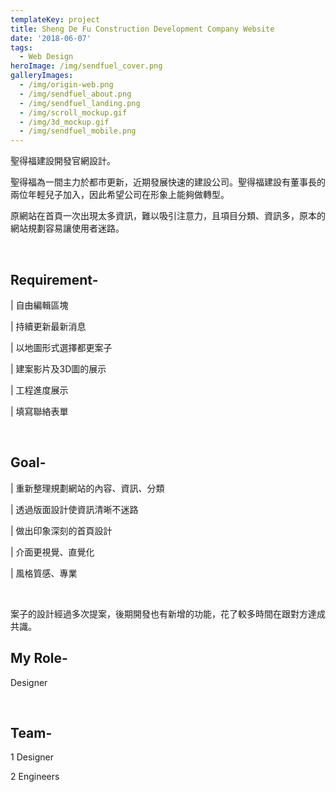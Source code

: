 ```yaml
---
templateKey: project
title: Sheng De Fu Construction Development Company Website
date: '2018-06-07'
tags:
  - Web Design
heroImage: /img/sendfuel_cover.png
galleryImages:
  - /img/origin-web.png
  - /img/sendfuel_about.png
  - /img/sendfuel_landing.png
  - /img/scroll_mockup.gif
  - /img/3d_mockup.gif
  - /img/sendfuel_mobile.png
---
```

聖得福建設開發官網設計。

聖得福為一間主力於都市更新，近期發展快速的建設公司。聖得福建設有董事長的兩位年輕兒子加入，因此希望公司在形象上能夠做轉型。

原網站在首頁一次出現太多資訊，難以吸引注意力，且項目分類、資訊多，原本的網站規劃容易讓使用者迷路。

<br/>

## Requirement-



\| 自由編輯區塊

\| 持續更新最新消息

\| 以地圖形式選擇都更案子

\| 建案影片及3D圖的展示

\| 工程進度展示

\| 填寫聯絡表單



<br/>

## Goal-



\| 重新整理規劃網站的內容、資訊、分類

\| 透過版面設計使資訊清晰不迷路

\| 做出印象深刻的首頁設計

\| 介面更視覺、直覺化

\| 風格質感、專業

<br/>

案子的設計經過多次提案，後期開發也有新增的功能，花了較多時間在跟對方達成共識。



## My Role-

Designer

<br/>

## Team-

1 Designer

2 Engineers
